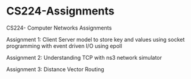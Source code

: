 # CS224-Assignments
CS224- Computer Networks Assignments

Assignment 1: Client Server model to store key and values using socket programming with event driven I/O using epoll

Assignment 2: Understanding TCP with ns3 network simulator

Assignment 3: Distance Vector Routing
